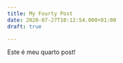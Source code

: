 ```yaml
---
title: My Fourty Post
date: 2020-07-27T10:12:54.000+01:00
draft: true

---
```

Este é meu quarto post!